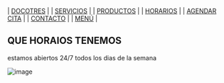 | [DOCOTRES](./doctores.md) | | [SERVICIOS](./servicios.md) | | [PRODUCTOS](./productos.md) | | [HORARIOS](./horarios.md) | | [AGENDAR CITA](./agendar_cita.md) | | [CONTACTO](./contacto.md) | | [MENÚ](./index.md) |
## QUE HORAIOS TENEMOS 
estamos abiertos 24/7 todos los dias de la semana 

![image](https://user-images.githubusercontent.com/100169074/165849504-70ba48c8-da8e-4e03-894c-168acbc09c15.png)
